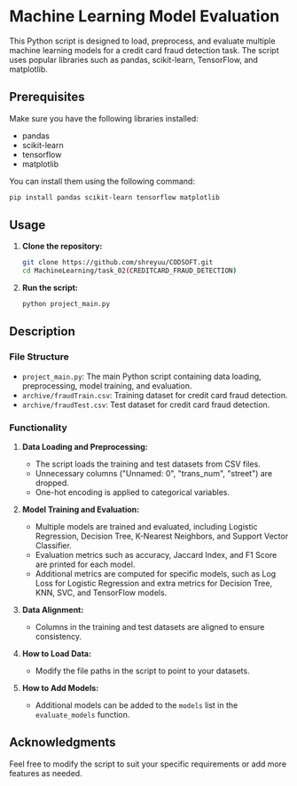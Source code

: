 # Machine Learning Model Evaluation

This Python script is designed to load, preprocess, and evaluate multiple machine learning models for a credit card fraud detection task. The script uses popular libraries such as pandas, scikit-learn, TensorFlow, and matplotlib.

## Prerequisites

Make sure you have the following libraries installed:

- pandas
- scikit-learn
- tensorflow
- matplotlib

You can install them using the following command:

```bash
pip install pandas scikit-learn tensorflow matplotlib
```

## Usage

1. **Clone the repository:**

   ```bash
   git clone https://github.com/shreyuu/CODSOFT.git
   cd MachineLearning/task_02(CREDITCARD_FRAUD_DETECTION)

   ```
2. **Run the script:**

   ```bash
   python project_main.py
   ```

## Description

### File Structure

- `project_main.py`: The main Python script containing data loading, preprocessing, model training, and evaluation.
- `archive/fraudTrain.csv`: Training dataset for credit card fraud detection.
- `archive/fraudTest.csv`: Test dataset for credit card fraud detection.

### Functionality

1. **Data Loading and Preprocessing:**

   - The script loads the training and test datasets from CSV files.
   - Unnecessary columns ("Unnamed: 0", "trans_num", "street") are dropped.
   - One-hot encoding is applied to categorical variables.
2. **Model Training and Evaluation:**

   - Multiple models are trained and evaluated, including Logistic Regression, Decision Tree, K-Nearest Neighbors, and Support Vector Classifier.
   - Evaluation metrics such as accuracy, Jaccard Index, and F1 Score are printed for each model.
   - Additional metrics are computed for specific models, such as Log Loss for Logistic Regression and extra metrics for Decision Tree, KNN, SVC, and TensorFlow models.
3. **Data Alignment:**

   - Columns in the training and test datasets are aligned to ensure consistency.
4. **How to Load Data:**

   - Modify the file paths in the script to point to your datasets.
5. **How to Add Models:**

   - Additional models can be added to the `models` list in the `evaluate_models` function.

## Acknowledgments

Feel free to modify the script to suit your specific requirements or add more features as needed.
